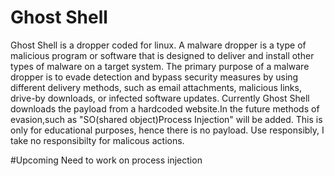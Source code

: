 # Ghost Shell

Ghost Shell is a dropper coded for linux. A malware dropper is a type of malicious program or software that is designed to deliver and install other types of malware on a target system. The primary purpose of a malware dropper is to evade detection and bypass security measures by using different delivery methods, such as email attachments, malicious links, drive-by downloads, or infected software updates. Currently Ghost Shell downloads the payload from a hardcoded website.In the future methods of evasion,such as "SO(shared object)Process Injection" will be added. This is only for educational purposes, hence there is no payload. Use responsibly, I take no responsibilty for malicous actions. 

#Upcoming
Need to work on process injection 
